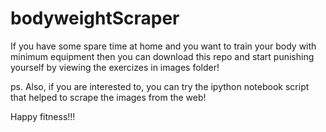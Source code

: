 # bodyweightScraper
If you have some spare time at home and you want to train your body with minimum equipment then you can download this repo and start punishing yourself by viewing the exercizes in images folder!

ps. Also, if you are interested to, you can try the ipython notebook script that helped to scrape the images from the web!

Happy fitness!!!
